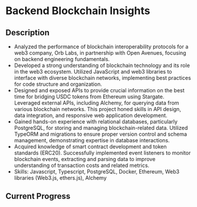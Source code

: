 # Backend Blockchain Insights

## Description
* Analyzed the performance of blockchain interoperability protocols for a web3 company, Orb Labs, in partnership with Open Avenues, focusing on backend engineering fundamentals.
* Developed a strong understanding of blockchain technology and its role in the web3 ecosystem. Utilized JavaScript and web3 libraries to interface with diverse blockchain networks, implementing best practices for code structure and organization.
* Designed and exposed APIs to provide crucial information on the best time for bridging USDC tokens from Ethereum using Stargate. Leveraged external APIs, including Alchemy, for querying data from various blockchain networks. This project honed skills in API design, data integration, and responsive web application development.
* Gained hands-on experience with relational databases, particularly PostgreSQL, for storing and managing blockchain-related data. Utilized TypeORM and migrations to ensure proper version control and schema management, demonstrating expertise in database interactions.
* Acquired knowledge of smart contract development and token standards (ERC20). Successfully implemented event listeners to monitor blockchain events, extracting and parsing data to improve understanding of transaction costs and related metrics.
* Skills: Javascript, Typescript, PostgreSQL, Docker, Ethereum, Web3 libraries (Web3.js, ethers.js), Alchemy


## Current Progress
